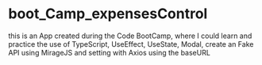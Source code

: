 # boot_Camp_expensesControl


this is an App created during the Code BootCamp, where I could learn and practice the use of TypeScript, UseEffect, UseState, Modal, create an Fake API using MirageJS and setting with Axios using the baseURL
